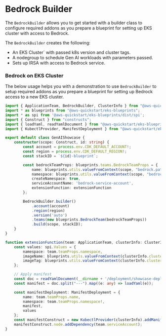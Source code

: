 # Bedrock Builder

The `BedrockBuilder` allows you to get started with a builder class to configure required addons as you prepare a blueprint for setting up EKS cluster with access to Bedrock.

The `BedrockBuilder` creates the following:

- An EKS Cluster` with passed k8s version and cluster tags.
- A nodegroup to schedule Gen AI workloads with parameters passed.
- Sets up IRSA with access to Bedrock service.

### Bedrock on EKS Cluster

The below usage helps you with a demonstration to use `BedrockBuilder` to setup required addons as you prepare a blueprint for setting up Bedrock access to a new EKS cluster.

```typescript
import { ApplicationTeam, BedrockBuilder, ClusterInfo } from "@aws-quickstart/eks-blueprints";
import * as blueprints from "@aws-quickstart/eks-blueprints";
import * as spi from '@aws-quickstart/eks-blueprints/dist/spi';
import { Construct } from "constructs";
import { loadYaml, readYamlDocument } from "@aws-quickstart/eks-blueprints/dist/utils";
import { KubectlProvider, ManifestDeployment } from "@aws-quickstart/eks-blueprints/dist/addons/helm-addon/kubectl-provider";

export default class GenAIShowcase {
    constructor(scope: Construct, id: string) {
        const account = process.env.CDK_DEFAULT_ACCOUNT!;
        const region = process.env.CDK_DEFAULT_REGION!;
        const stackID = `${id}-blueprint`;

        const bedrockTeamProps: blueprints.teams.BedrockTeamProps = {
            name: blueprints.utils.valueFromContext(scope, "bedrock.pattern.name", "showcase"),
            namespace: blueprints.utils.valueFromContext(scope, "bedrock.pattern.namespace", "bedrock"),
            createNamespace: true,
            serviceAccountName: 'bedrock-service-account',
            extensionFunction: extensionFunction
        }; 

        BedrockBuilder.builder()
            .account(account)
            .region(region)
            .version('auto')
            .teams(new blueprints.BedrockTeam(bedrockTeamProps))
            .build(scope, stackID);
    }
}

function extensionFunction(team: ApplicationTeam, clusterInfo: ClusterInfo) {
    const values: spi.Values = {
        namespace: team.teamProps.namespace,
        imageName: blueprints.utils.valueFromContext(clusterInfo.cluster, "bedrock.pattern.image.name", undefined),
        imageTag: blueprints.utils.valueFromContext(clusterInfo.cluster, "bedrock.pattern.image.tag", undefined)
    };

    // Apply manifest
    const doc = readYamlDocument(__dirname + '/deployment/showcase-deployment.ytpl');
    const manifest = doc.split("---").map((e: any) => loadYaml(e));

    const manifestDeployment: ManifestDeployment = {
        name: team.teamProps.name,
        namespace: team.teamProps.namespace!,
        manifest,
        values
    };
    const manifestConstruct = new KubectlProvider(clusterInfo).addManifest(manifestDeployment);
    manifestConstruct.node.addDependency(team.serviceAccount);
}
```